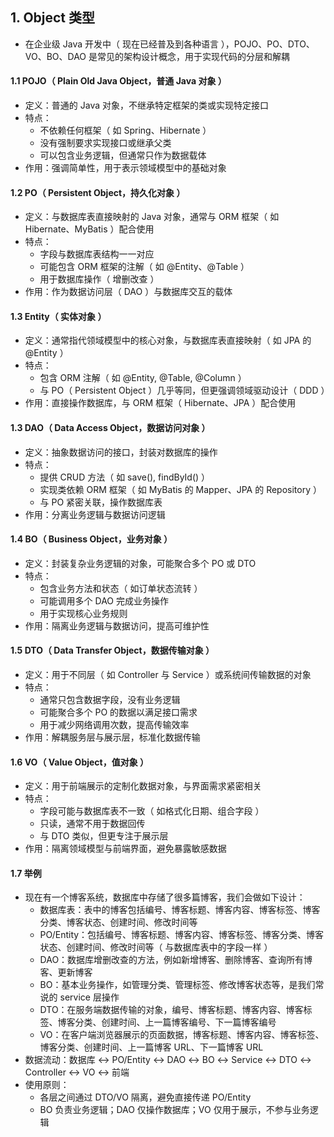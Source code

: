 ## 1. Object 类型

- 在企业级 Java 开发中（ 现在已经普及到各种语言 ），POJO、PO、DTO、VO、BO、DAO 是常见的架构设计概念，用于实现代码的分层和解耦

#### 1.1 POJO（ Plain Old Java Object，普通 Java 对象 ）

- 定义：普通的 Java 对象，不继承特定框架的类或实现特定接口
- 特点：
  - 不依赖任何框架（ 如 Spring、Hibernate ）
  - 没有强制要求实现接口或继承父类
  - 可以包含业务逻辑，但通常只作为数据载体
- 作用：强调简单性，用于表示领域模型中的基础对象

#### 1.2 PO（ Persistent Object，持久化对象 ）

- 定义：与数据库表直接映射的 Java 对象，通常与 ORM 框架（ 如 Hibernate、MyBatis ）配合使用
- 特点：
  - 字段与数据库表结构一一对应
  - 可能包含 ORM 框架的注解（ 如 @Entity、@Table ）
  - 用于数据库操作（ 增删改查 ）
- 作用：作为数据访问层（ DAO ）与数据库交互的载体

#### 1.3 Entity（ 实体对象 ）

- 定义：通常指代领域模型中的核心对象，与数据库表直接映射（ 如 JPA 的 @Entity ）
- 特点：
  - 包含 ORM 注解（ 如 @Entity, @Table, @Column ）
  - 与 PO（ Persistent Object ）几乎等同，但更强调领域驱动设计（ DDD ）
- 作用：直接操作数据库，与 ORM 框架（ Hibernate、JPA ）配合使用

#### 1.3 DAO（ Data Access Object，数据访问对象 ）

- 定义：抽象数据访问的接口，封装对数据库的操作
- 特点：
  - 提供 CRUD 方法（ 如 save(), findById() ）
  - 实现类依赖 ORM 框架（ 如 MyBatis 的 Mapper、JPA 的 Repository ）
  - 与 PO 紧密关联，操作数据库表
- 作用：分离业务逻辑与数据访问逻辑

#### 1.4 BO（ Business Object，业务对象 ）

- 定义：封装复杂业务逻辑的对象，可能聚合多个 PO 或 DTO
- 特点：
  - 包含业务方法和状态（ 如订单状态流转 ）
  - 可能调用多个 DAO 完成业务操作
  - 用于实现核心业务规则
- 作用：隔离业务逻辑与数据访问，提高可维护性

#### 1.5 DTO（ Data Transfer Object，数据传输对象 ）

- 定义：用于不同层（ 如 Controller 与 Service ）或系统间传输数据的对象
- 特点：
  - 通常只包含数据字段，没有业务逻辑
  - 可能聚合多个 PO 的数据以满足接口需求
  - 用于减少网络调用次数，提高传输效率
- 作用：解耦服务层与展示层，标准化数据传输

#### 1.6 VO（ Value Object，值对象 ）

- 定义：用于前端展示的定制化数据对象，与界面需求紧密相关
- 特点：
  - 字段可能与数据库表不一致（ 如格式化日期、组合字段 ）
  - 只读，通常不用于数据回传
  - 与 DTO 类似，但更专注于展示层
- 作用：隔离领域模型与前端界面，避免暴露敏感数据

#### 1.7 举例

- 现在有一个博客系统，数据库中存储了很多篇博客，我们会做如下设计：
  - 数据库表：表中的博客包括编号、博客标题、博客内容、博客标签、博客分类、博客状态、创建时间、修改时间等
  - PO/Entity：包括编号、博客标题、博客内容、博客标签、博客分类、博客状态、创建时间、修改时间等（ 与数据库表中的字段一样 ）
  - DAO：数据库增删改查的方法，例如新增博客、删除博客、查询所有博客、更新博客
  - BO：基本业务操作，如管理分类、管理标签、修改博客状态等，是我们常说的 service 层操作
  - DTO：在服务端数据传输的对象，编号、博客标题、博客内容、博客标签、博客分类、创建时间、上一篇博客编号、下一篇博客编号
  - VO：在客户端浏览器展示的页面数据，博客标题、博客内容、博客标签、博客分类、创建时间、上一篇博客 URL、下一篇博客 URL
- 数据流动：数据库 ↔ PO/Entity ↔ DAO ↔ BO ↔ Service ↔ DTO ↔ Controller ↔ VO ↔ 前端
- 使用原则：
  - 各层之间通过 DTO/VO 隔离，避免直接传递 PO/Entity
  - BO 负责业务逻辑；DAO 仅操作数据库；VO 仅用于展示，不参与业务逻辑
